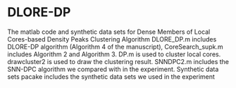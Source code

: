 # DLORE-DP
The matlab code and synthetic data sets for Dense Members of Local Cores-based Density Peaks Clustering Algorithm
DLORE_DP.m includes DLORE-DP algorithm (Algorithm 4 of the manuscript), CoreSearch_supk.m includes Algorithm 2 and Algorithm 3. DP.m is used to cluster local cores. drawcluster2 is used to draw the clustering result. SNNDPC2.m includes the SNN-DPC algorithm we compared with in the experiment. Synthetic data sets pacake includes the synthetic data sets we used in the experiment
